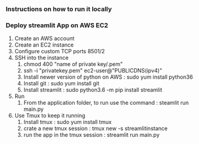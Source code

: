 ### Instructions on how to run it locally



### Deploy streamlit App on AWS EC2
1. Create an AWS account
2. Create an EC2 instance 
3. Configure custom TCP ports 8501/2
4. SSH into the instance 
    1. chmod 400 "name of private key/.pem"
    2. ssh -i "privatekey.pem" ec2-user@"PUBLICDNS(ipv4)"
    3. Install newer version of python on AWS : sudo yum install python36
    4. Install git : sudo yum install git
    5. Install streamlit : sudo python3.6 -m pip install streamlit
5. Run 
    1. From the application folder, to run use the command : steamlit run main.py
6. Use Tmux to keep it running 
    1. Install tmux : sudo yum install tmux
    2. crate a new tmux session : tmux new -s streamlitinstance 
    3. run the app in the tmux session : streamlit run main.py






